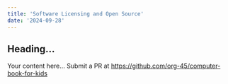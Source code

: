 ```yaml
---
title: 'Software Licensing and Open Source'
date: '2024-09-28'
---
```


## Heading...
Your content here...
Submit a PR at https://github.com/org-45/computer-book-for-kids
